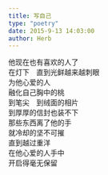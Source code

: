 ```yaml
---  
title: 写自己  
type: "poetry"  
date: 2015-9-13 14:03:00  
author: Herb  
---  
```

他现在也有喜欢的人了  
在灯下　直到光鲜越来越刺眼  
为他心爱的人  
融化自己胸中的桃  
到笔尖　到绒面的相片  
到厚厚的信封也装不下  
那些东西离了他的手  
就冷却的坚不可摧  
直到越过重洋  
在他心爱的人手中  
开启得毫无保留